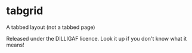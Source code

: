 # tabgrid
A tabbed layout (not a tabbed page)

Released under the DILLIGAF licence. Look it up if you don't know what it means!
